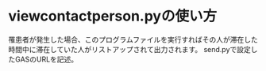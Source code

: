 # viewcontactperson.pyの使い方
罹患者が発生した場合、このプログラムファイルを実行すればその人が滞在した時間中に滞在していた人がリストアップされて出力されます。
send.pyで設定したGASのURLを記述。

